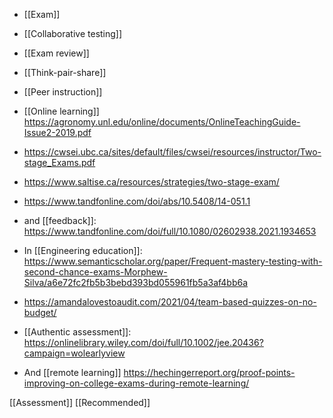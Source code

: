 - [[Exam]]
- [[Collaborative testing]]
- [[Exam review]]
- [[Think-pair-share]]
- [[Peer instruction]]

- [[Online learning]] https://agronomy.unl.edu/online/documents/OnlineTeachingGuide-Issue2-2019.pdf
- https://cwsei.ubc.ca/sites/default/files/cwsei/resources/instructor/Two-stage_Exams.pdf
- https://www.saltise.ca/resources/strategies/two-stage-exam/

- https://www.tandfonline.com/doi/abs/10.5408/14-051.1
- and [[feedback]]: https://www.tandfonline.com/doi/full/10.1080/02602938.2021.1934653

- In [[Engineering education]]: https://www.semanticscholar.org/paper/Frequent-mastery-testing-with-second-chance-exams-Morphew-Silva/a6e72fc2fb5b3bebd393bd055961fb5a3af4bb6a

- https://amandalovestoaudit.com/2021/04/team-based-quizzes-on-no-budget/
- [[Authentic assessment]]: https://onlinelibrary.wiley.com/doi/full/10.1002/jee.20436?campaign=wolearlyview

- And [[remote learning]] https://hechingerreport.org/proof-points-improving-on-college-exams-during-remote-learning/

[[Assessment]] [[Recommended]]
